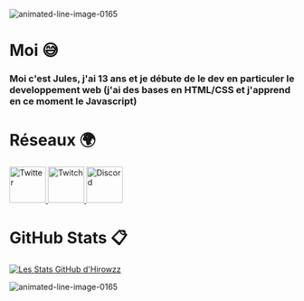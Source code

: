 <a src="https://www.animatedimages.org/cat-lines-562.htm"><img src="https://www.animatedimages.org/data/media/562/animated-line-image-0165.gif" border="0" alt="animated-line-image-0165" /></a>

# Moi 😅
### Moi c'est Jules, j'ai 13 ans et je débute de le dev en particuler le developpement web (j'ai des bases en HTML/CSS et j'apprend en ce moment le Javascript)

# Réseaux 🌍
   <a href="https://twitter.com/Hirowzzzz">                                               
      <img alt="Twitter" src="https://cdn-icons-png.flaticon.com/512/124/124021.png"       
      width="64" height="64">                                                            
   </a>
   
   <a href="https://www.twitch.tv/hirowzz_">                                               
      <img alt="Twitch" src="https://assets.stickpng.com/images/580b57fcd9996e24bc43c540.png"       
      width="64" height="64">                                                            
   </a> 
   
   <a href="https://discords.com/bio/p/hirowzz">                                               
      <img alt="Discord" src="https://upload.wikimedia.org/wikipedia/fr/8/80/Logo_Discord_2015.png"       
      width="64" height="64">                                                            
   </a>

# GitHub Stats 📋

[![Les Stats GitHub d'Hirowzz](https://github-readme-stats.vercel.app/api?username=hirowzz&show_icons=true&theme=tokyonight)](https://github.com/hirowzz/github-readme-stats)

<a src="https://www.animatedimages.org/cat-lines-562.htm"><img src="https://www.animatedimages.org/data/media/562/animated-line-image-0165.gif" border="0" alt="animated-line-image-0165" /></a>
